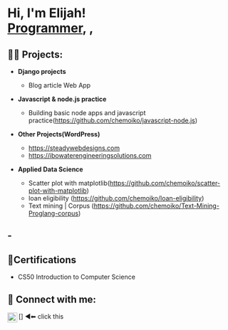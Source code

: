 <h1>Hi, I'm Elijah! <br/><a href="https://github.com/joshmadakor1">Programmer</a>, <a href="https://www.linkedin.com/in/joshmadakor/"></a>, <a href="https://www.youtube.com/c/joshmadakor"></a></h1>

<h2>👨‍💻 Projects:</h2>

- <b>Django projects</b>
  - Blog article Web App
  
- <b>Javascript & node.js practice </b>
  - Building basic node apps and javascript practice(https://github.com/chemoiko/javascript-node.js)
 
- <b>Other Projects(WordPress)</b>
  - https://steadywebdesigns.com
  - https://ibowaterengineeringsolutions.com
 
- <b>Applied Data Science</b>
  - Scatter plot with matplotlib(https://github.com/chemoiko/scatter-plot-with-matplotlib)
  - loan eligibility (https://github.com/chemoiko/loan-eligibility)
  - Text mining | Corpus (https://github.com/chemoiko/Text-Mining-Proglang-corpus)
  



-<h2>📃Certifications</h2>
-  
-   CS50 Introduction to Computer Science

<h2> 🤳 Connect with me:</h2>



[<a href="https://www.linkedin.com/in/elijah-murket"><img align="left" alt="elijah | LinkedIn" width="22px" src="https://cdn.jsdelivr.net/npm/simple-icons@v3/icons/linkedin.svg" /></a>]    ◀⬅ click this





